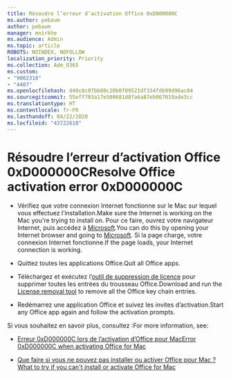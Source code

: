 ```yaml
---
title: Résoudre l’erreur d’activation Office 0xD000000C
ms.author: pebaum
author: pebaum
manager: mnirkhe
ms.audience: Admin
ms.topic: article
ROBOTS: NOINDEX, NOFOLLOW
localization_priority: Priority
ms.collection: Adm_O365
ms.custom:
- "9002310"
- "4487"
ms.openlocfilehash: d40c8c07bb80c20b0f09521df334fdb99d96ac04
ms.sourcegitcommit: 55eff703a17e500681d8fa6a87eb067019ade3cc
ms.translationtype: HT
ms.contentlocale: fr-FR
ms.lasthandoff: 04/22/2020
ms.locfileid: "43722618"
---
```

# <a name="resolve-office-activation-error-0xd000000c"></a><span data-ttu-id="1dd4f-102">Résoudre l’erreur d’activation Office 0xD000000C</span><span class="sxs-lookup"><span data-stu-id="1dd4f-102">Resolve Office activation error 0xD000000C</span></span>

- <span data-ttu-id="1dd4f-103">Vérifiez que votre connexion Internet fonctionne sur le Mac sur lequel vous effectuez l’installation.</span><span class="sxs-lookup"><span data-stu-id="1dd4f-103">Make sure the Internet is working on the Mac you're trying to install on.</span></span> <span data-ttu-id="1dd4f-104">Pour ce faire, ouvrez votre navigateur Internet, puis accédez à [Microsoft](https://www.microsoft.com).</span><span class="sxs-lookup"><span data-stu-id="1dd4f-104">You can do this by opening your Internet browser and going to [Microsoft](https://www.microsoft.com).</span></span> <span data-ttu-id="1dd4f-105">Si la page charge, votre connexion Internet fonctionne.</span><span class="sxs-lookup"><span data-stu-id="1dd4f-105">If the page loads, your Internet connection is working.</span></span>

- <span data-ttu-id="1dd4f-106">Quittez toutes les applications Office.</span><span class="sxs-lookup"><span data-stu-id="1dd4f-106">Quit all Office apps.</span></span>

- <span data-ttu-id="1dd4f-107">Téléchargez et exécutez l’[outil de suppression de licence](https://go.microsoft.com/fwlink/?linkid=849815) pour supprimer toutes les entrées du trousseau Office.</span><span class="sxs-lookup"><span data-stu-id="1dd4f-107">Download and run the [License removal tool](https://go.microsoft.com/fwlink/?linkid=849815) to remove all the Office key chain entries.</span></span>

- <span data-ttu-id="1dd4f-108">Redémarrez une application Office et suivez les invites d’activation.</span><span class="sxs-lookup"><span data-stu-id="1dd4f-108">Start any Office app again and follow the activation prompts.</span></span>

<span data-ttu-id="1dd4f-109">Si vous souhaitez en savoir plus, consultez :</span><span class="sxs-lookup"><span data-stu-id="1dd4f-109">For more information, see:</span></span>

- [<span data-ttu-id="1dd4f-110">Erreur 0xD000000C lors de l’activation d’Office pour Mac</span><span class="sxs-lookup"><span data-stu-id="1dd4f-110">Error 0xD000000C when activating Office for Mac</span></span>](https://support.office.com/article/error-0xd000000c-when-activating-office-for-mac-da865931-4658-4829-ba2d-8133390c6d25)

- [<span data-ttu-id="1dd4f-111">Que faire si vous ne pouvez pas installer ou activer Office pour Mac ?</span><span class="sxs-lookup"><span data-stu-id="1dd4f-111">What to try if you can't install or activate Office for Mac</span></span>](https://support.office.com/article/what-to-try-if-you-can-t-install-or-activate-office-for-mac-5efba2b4-b1e6-4e5f-bf3c-6ab945d03dea)
